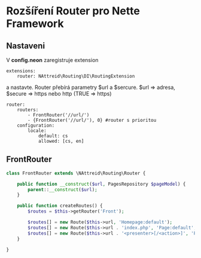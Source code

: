 # Rozšíření Router pro Nette Framework

## Nastaveni
V **config.neon** zaregistruje extension
```neon
extensions:
    router: NAttreid\Routing\DI\RoutingExtension
```

a nastavte. Router přebírá parametry $url a $sercure. $url => adresa, $secure => https nebo http (TRUE => https)
```neon
router:
    routers:
        - FrontRouter('//url/')
        - {FrontRouter('//url/'), 0} #router s prioritou 
    configuration: 
        locale:
            default: cs
            allowed: [cs, en]
```

## FrontRouter
```php
class FrontRouter extends \NAttreid\Routing\Router {

    public function __construct($url, PagesRepository $pageModel) {
        parent::__construct($url);
    }

    public function createRoutes() {
        $routes = $this->getRouter('Front');

        $routes[] = new Route($this->url, 'Homepage:default');
        $routes[] = new Route($this->url . 'index.php', 'Page:default', Route::ONE_WAY);
        $routes[] = new Route($this->url . '<presenter>[/<action>]', 'Page:default');
    }

}
```